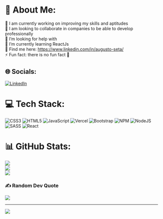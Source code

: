 # 💫 About Me:
🔭 I am currently working on improving my skills and aptitudes<br>👯 I am looking to collaborate in companies to be able to develop professionally<br>🤝 I’m looking for help with<br>🌱 I’m currently learning ReactJs<br>💬 Find me here: https://www.linkedin.com/in/augusto-seta/<br>⚡ Fun fact: there is no fun fact 🧐


## 🌐 Socials:
[![LinkedIn](https://img.shields.io/badge/LinkedIn-%230077B5.svg?logo=linkedin&logoColor=white)](https://linkedin.com/in/https://www.linkedin.com/in/augusto-seta/) 

# 💻 Tech Stack:
![CSS3](https://img.shields.io/badge/css3-%231572B6.svg?style=flat&logo=css3&logoColor=white) ![HTML5](https://img.shields.io/badge/html5-%23E34F26.svg?style=flat&logo=html5&logoColor=white) ![JavaScript](https://img.shields.io/badge/javascript-%23323330.svg?style=flat&logo=javascript&logoColor=%23F7DF1E) ![Vercel](https://img.shields.io/badge/vercel-%23000000.svg?style=flat&logo=vercel&logoColor=white) ![Bootstrap](https://img.shields.io/badge/bootstrap-%23563D7C.svg?style=flat&logo=bootstrap&logoColor=white) ![NPM](https://img.shields.io/badge/NPM-%23000000.svg?style=flat&logo=npm&logoColor=white) ![NodeJS](https://img.shields.io/badge/node.js-6DA55F?style=flat&logo=node.js&logoColor=white) ![SASS](https://img.shields.io/badge/SASS-hotpink.svg?style=flat&logo=SASS&logoColor=white) ![React](https://img.shields.io/badge/react-%2320232a.svg?style=flat&logo=react&logoColor=%2361DAFB)
# 📊 GitHub Stats:
![](https://github-readme-stats.vercel.app/api?username=auseta&theme=react&hide_border=true&include_all_commits=false&count_private=false)<br/>
![](https://github-readme-streak-stats.herokuapp.com/?user=auseta&theme=react&hide_border=true)<br/>
![](https://github-readme-stats.vercel.app/api/top-langs/?username=auseta&theme=react&hide_border=true&include_all_commits=false&count_private=false&layout=compact)

### ✍️ Random Dev Quote
![](https://quotes-github-readme.vercel.app/api?type=horizontal&theme=tokyonight)

---
[![](https://visitcount.itsvg.in/api?id=auseta&icon=0&color=11)](https://visitcount.itsvg.in)
